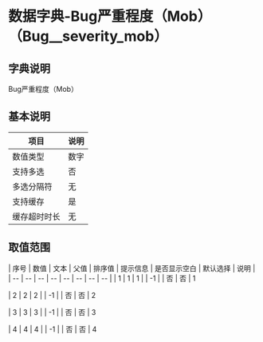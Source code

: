 # 数据字典-Bug严重程度（Mob）（Bug__severity_mob）
## 字典说明
Bug严重程度（Mob）

## 基本说明
| 项目 | 说明 |
| -- | -- |
| 数值类型 | 数字 |
| 支持多选 | 否 |
| 多选分隔符 | 无 |
| 支持缓存 | 是 |
| 缓存超时时长 | 无 |

## 取值范围
| 序号 | 数值 | 文本 | 父值 | 排序值 | 提示信息 | 是否显示空白 | 默认选择 | 说明 |
| -- | -- | -- | -- | -- | -- | -- | -- |
| 1 | 1 | 1 |  | -1 |  | 否 | 否 | 1

| 2 | 2 | 2 |  | -1 |  | 否 | 否 | 2

| 3 | 3 | 3 |  | -1 |  | 否 | 否 | 3

| 4 | 4 | 4 |  | -1 |  | 否 | 否 | 4


